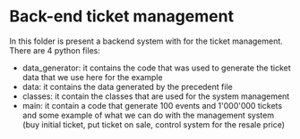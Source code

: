 # Back-end ticket management
In this folder is present a backend system with for the ticket management.
There are 4 python files: 
- data_generator: it contains the code that was used to generate the ticket data that we use here for the example
- data: it contains the data generated by the precedent file
- classes: it contain the classes that are used for the system management
- main: it contain a code that generate 100 events and 1'000'000 tickets and some example of what we can do with the management system (buy initial ticket, put ticket on sale, control system for the resale price)
